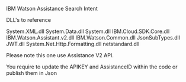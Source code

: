 IBM Watson Assistance Search Intent

DLL's to reference

System.XML.dll
System.Data.dll
System.dll
IBM.Cloud.SDK.Core.dll
IBM.Watson.Assistant.v2.dll
IBM.Watson.Common.dll
JsonSubTypes.dll
JWT.dll
System.Net.Http.Formatting.dll
netstandard.dll


Please note this one use Assistance V2 API.

You require to update the APIKEY and AssistanceID within the code or publish them in Json
